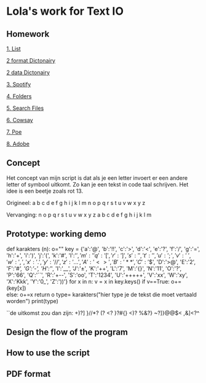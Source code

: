# Lola's work for Text IO 

## Homework

[1. List](list_courses.pv) 

[2 format Dictonairy](format_room.py) 

[2 data Dictonairy](my_data_room.py) 

[3. Spotify](itunes.pv) 

[4. Folders](Search_Files.md) 

[5. Search Files](Search_Files.md) 

[6. Cowsay](cowsay.md) 

[7. Poe](Poe.md) 

[8. Adobe](phone_behavior.md)

## Concept

Het concept van mijn script is dat als je een letter invoert er een andere letter of symbool uitkomt. Zo kan je een tekst in code taal schrijven. Het idee is een beetje zoals rot 13. 

Origineel:  	a	b	c	d	e	f	g	h	i	j	k	l	m	n	o	p	q	r	s	t	u	v	w	x	y	z

Vervanging:  	n	o	p	q	r	s	t	u	v	w	x	y	z	a	b	c	d	e	f	g	h	i	j	k	l	m


## Prototype: working demo

def karakters (n):
    o=""
    key = {'a':'@', 'b':'!!', 'c':'>', 'd':'<', 'e':'?', 'f':'/', 'g':'=', 'h':'+', 
       'i':')', 'j':'(', 'k':'#', 'l':'$', 'm':'%', 'n':'^', 'o':'&', 'p':'*', 
       'q':'[', 'r':']', 's':'{', 't':'}', 'u':';', 'v':'~', 'w':',', 'x':'.',
       'y':'//', 'z':'...', 'A':'<>', 'B':'**', 'C':'$$', 'D':'>@', 'E':'2', 'F':'#_', 
       'G':'-', 'H':'_', 'I':'__', 'J':'±', 'K':'++', 'L':'7', 'M':'{}', 'N':'11', 
       'O':'?', 'P':'66', 'Q':'``', 'R':'+--', 'S':'oo', 'T':'1234', 'U':'+++++', 'V':'xx', 
       'W':'xy', 'X':'Kkk', 'Y':'0_', 'Z':'))'}
    for x in n:
        v = x in key.keys()
        if v==True:
            o+=(key[x])   
        else:
            o+=x
    return o
type= karakters("hier type je de tekst die moet vertaald worden")
print(type)



``de uitkomst zou dan zijn: +)?] }//*? (? <? }?#{} <)? %&?} ~?]}@@$< ,&]<?^

## Design the flow of the program

## How to use the script

## PDF format 
			

